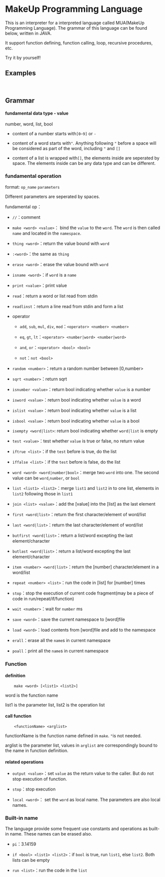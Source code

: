 # MakeUp Programming Language
This is an interpreter for a interpreted language called MUA(MakeUp Programming Language). The grammar of this
language can be found below, written in JAVA.

It support function defining, function calling, loop, recursive procedures, etc.

Try it by yourself!

## Examples
![]()
![]()
![]()
![]()
![]()
![]()



## Grammar

#### fundamental data type - value

number, word, list, bool


* content of a number starts with`[0~9]` or `-` 
* content of a word starts with`"`. Anything following `"` before a space will be considered as
part of the word, including `"` and `[]`

* content of a list is wrapped with`[]`, the elements inside are seperated by space.
 The elements inside can be any data type and can be different.


### fundamental operation

format: `op_name` `parameters`

Different parameters are seperated by spaces.


fundamental op：


* `//`：comment
* `make <word> <value>`： bind the `value` to the `word`. The `word` is then called `name` and located in the `namespace`.

* `thing <word>`：return the value bound with `word`

* `:<word>`：the same as `thing`

* `erase <word>`：erase the value bound with `word`

* `isname <word>`：if `word` is a `name`

* `print <value>`：print value

* `read`：return a word or list read from stdin

* `readlinst`：return a line read from stdin and form a list

* operator
	
	* `add`, `sub`, `mul`, `div`, `mod`：`<operator> <number> <number>`
	
	* `eq`, `gt`, `lt`：`<operator> <number|word> <number|word>`
	* `and`, `or`：`<operator> <bool> <bool>`
	* `not`：`not <bool>`


* `random <number>`：return a random number between [0,number>

* `sqrt <number>`：return sqrt

* `isnumber <value>`：return bool indicating whether `value` is a number

* `isword <value>`：return bool indicating whether `value` is a word

* `islist <value>`：return bool indicating whether `value` is a list 

* `isbool <value>`：return bool indicating whether `value` is a bool 

* `isempty <word|list>`: return bool indicating whether `word|list` is empty

* `test <value>`：test whether `value` is true or false, no return value

* `iftrue <list>`：if the `test` before is true, do the list

* `iffalse <list>`：if the `test` before is false, do the list

* `word <word> <word|number|bool>`：merge two `word` into one. The second value can be 
`word`,`number`, or `bool`

* `list <list1> <list2>`：merge `list1` and `list2` in to one list, elements in `list2` following 
those in `list1`
* `join <list> <value>`：add the [value] into the [list] as the last element

* `first <word|list>`：return the first character/element of word/list

* `last <word|list>`：return the last character/element of word/list

* `butfirst <word|list>`：return a list/word excepting the last element/character

* `butlast <word|list>`：return a list/word excepting the last element/character

* `item <number> <word|list>`：return the [number] character/element in a word/list

* `repeat <number> <list>`：run the code in [list] for [number] times

* `stop`：stop the execution of current code fragment(may be a piece of code in run/repeat/if/function)

* `wait <number>`：wait for `number` ms

* `save <word>`：save the current namespace to [word]file

* `load <word>`：load contents from [word]file and add to the namespace

* `erall`：erase all the `name`s in current namespace

* `poall`：print all the `name`s in current namespace



### Function

#### definition

		make <word> [<list1> <list2>]
			
word is the function name 
			
list1 is the parameter list, list2 is the operation list



#### call function

		<functionName> <arglist>
functionName is the function name defined in `make`. `"`is not needed.

arglist is the parameter list, values in `arglist` are correspondingly bound to the name 
in function definition.



#### related operations
			

* `output <value>`：set `value` as the return value to the caller. But do not stop execution of function.
* `stop`：stop execution

* `local <word>`： set the `word` as local name. The parameters are also local names.



### Built-in name

The language provide some frequent use constants and operations as built-in name. These names can be erased also.



* `pi`：3.14159

* `if <bool> <list1> <list2>`：if `bool` is true, run `list1`, else `list2`. Both lists can be empty

* `run <list>`：run the code in the `list`


